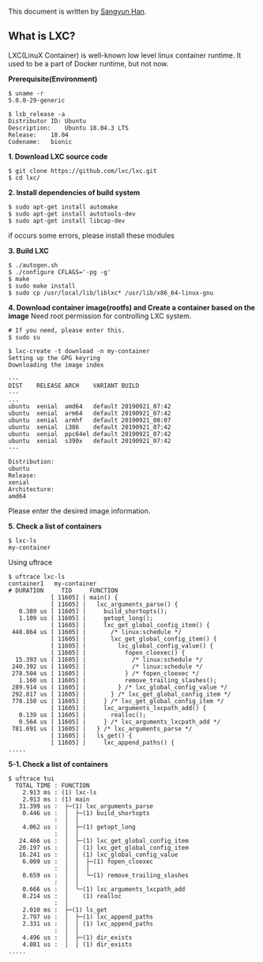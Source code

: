 This document is written by [Sangyun Han](https://github.com/sangyun-han).

## What is LXC?
LXC(LinuX Container) is well-known low level linux container runtime. It used to be a part of Docker runtime, but not now.

**Prerequisite(Environment)**
```
$ uname -r
5.0.0-29-generic

$ lsb_release -a
Distributor ID:	Ubuntu
Description:	Ubuntu 18.04.3 LTS
Release:	18.04
Codename:	bionic
```

**1. Download LXC source code**
```
$ git clone https://github.com/lxc/lxc.git
$ cd lxc/
```

**2. Install dependencies of build system**
```
$ sudo apt-get install automake
$ sudo apt-get install autotools-dev
$ sudo apt-get install libcap-dev
```
if occurs some errors, please install these modules

**3. Build LXC**
```
$ ./autogen.sh
$ ./configure CFLAGS='-pg -g'
$ make
$ sudo make install
$ sudo cp /usr/local/lib/liblxc* /usr/lib/x86_64-linux-gnu
```


**4. Download container image(rootfs) and Create a container based on the image**
Need root permission for controlling LXC system.
```
# If you need, please enter this.
$ sudo su
```

```
$ lxc-create -t download -n my-container
Setting up the GPG keyring
Downloading the image index

---
DIST	RELEASE	ARCH	VARIANT	BUILD
---
...
ubuntu	xenial	amd64	default	20190921_07:42
ubuntu	xenial	arm64	default	20190921_07:42
ubuntu	xenial	armhf	default	20190921_08:07
ubuntu	xenial	i386	default	20190921_07:42
ubuntu	xenial	ppc64el	default	20190921_07:42
ubuntu	xenial	s390x	default	20190921_07:42
---

Distribution:
ubuntu
Release:
xenial
Architecture:
amd64
```
Please enter the desired image information. 

**5. Check a list of containers**
```
$ lxc-ls
my-container
```
Using uftrace
```
$ uftrace lxc-ls
container1   my-container
# DURATION     TID     FUNCTION
            [ 11605] | main() {
            [ 11605] |   lxc_arguments_parse() {
   0.389 us [ 11605] |     build_shortopts();
   1.109 us [ 11605] |     getopt_long();
            [ 11605] |     lxc_get_global_config_item() {
 448.864 us [ 11605] |       /* linux:schedule */
            [ 11605] |       lxc_get_global_config_item() {
            [ 11605] |         lxc_global_config_value() {
            [ 11605] |           fopen_cloexec() {
  15.393 us [ 11605] |             /* linux:schedule */
 240.392 us [ 11605] |             /* linux:schedule */
 278.504 us [ 11605] |           } /* fopen_cloexec */
   1.160 us [ 11605] |           remove_trailing_slashes();
 289.914 us [ 11605] |         } /* lxc_global_config_value */
 292.817 us [ 11605] |       } /* lxc_get_global_config_item */
 778.150 us [ 11605] |     } /* lxc_get_global_config_item */
            [ 11605] |     lxc_arguments_lxcpath_add() {
   0.139 us [ 11605] |       realloc();
   0.564 us [ 11605] |     } /* lxc_arguments_lxcpath_add */
 781.691 us [ 11605] |   } /* lxc_arguments_parse */
            [ 11605] |   ls_get() {
            [ 11605] |     lxc_append_paths() {
.....
```

**5-1. Check a list of containers**
```
$ uftrace tui
  TOTAL TIME : FUNCTION
    2.913 ms : (1) lxc-ls
    2.913 ms : (1) main
   31.399 us :  ├─(1) lxc_arguments_parse
    0.446 us :  │  ├─(1) build_shortopts
             :  │  │
    4.062 us :  │  ├─(1) getopt_long
             :  │  │
   24.466 us :  │  ├─(1) lxc_get_global_config_item
   20.197 us :  │  │ (1) lxc_get_global_config_item
   16.241 us :  │  │ (1) lxc_global_config_value
    6.009 us :  │  │  ├─(1) fopen_cloexec
             :  │  │  │
    0.659 us :  │  │  └─(1) remove_trailing_slashes
             :  │  │
    0.666 us :  │  └─(1) lxc_arguments_lxcpath_add
    0.214 us :  │    (1) realloc
             :  │
    2.010 ms :  ├─(1) ls_get
    2.797 us :  │  ├─(1) lxc_append_paths
    2.331 us :  │  │ (1) lxc_append_paths
             :  │  │
    4.496 us :  │  ├─(1) dir_exists
    4.081 us :  │  │ (1) dir_exists
.....
```
